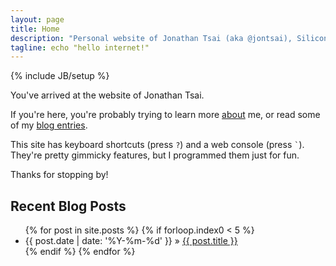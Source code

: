 ```yaml
---
layout: page
title: Home
description: "Personal website of Jonathan Tsai (aka @jontsai), Silicon Valley-based software engineer and tech entrepreneur."
tagline: echo "hello internet!"
---
```

{% include JB/setup %}

You've arrived at the website of Jonathan Tsai.

If you're here, you're probably trying to learn more [about](about.html) me, or read some of my [blog entries](blog).

This site has keyboard shortcuts (press `?`) and a web console (press `` ` ``). They're pretty gimmicky features, but I programmed them just for fun.

Thanks for stopping by!

<h2>Recent Blog Posts</h2>

<ul class="posts">
  {% for post in site.posts %}
  {% if forloop.index0 < 5 %}
  <li><span>{{ post.date | date: '%Y-%m-%d' }}</span> &raquo; <a href="{{ BASE_PATH }}{{ post.url }}">{{ post.title }}</a></li>
  {% endif %}
  {% endfor %}
</ul>
